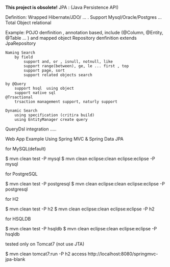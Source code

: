 **This project is obsolete!**
JPA : (Java Persistence API)

Definition:
    Wrapped Hibernate/JDO/ ... .
    Support Mysql/Oracle/Postgres ...
    Total Object relational

Example:
    POJO denfinition , annotation based, include (@Column, @Entity, @Table ... ) and mapped object
    Repository denfinition extends JpaRepository

    Naming Search
        by field
            support and, or , isnull, notnull, like
            support range(between), ge, le ... first , top
            support page, sort
            support related objects search

    by @Query
        support hsql  using object
        support native sql
    @Trsactional
        trsaction management support, naturly support

    Dynamic Search
        using specification (critira build)
        using EntityManager create query

QueryDsl integration .....

Web App Example Using Spring MVC & Spring Data JPA

for MySQL(default)

$ mvn clean test -P mysql
$ mvn clean eclipse:clean eclipse:eclipse -P mysql

for PostgreSQL

$ mvn clean test -P postgresql
$ mvn clean eclipse:clean eclipse:eclipse -P postgresql

for H2

$ mvn clean test -P h2
$ mvn clean eclipse:clean eclipse:eclipse -P h2

for HSQLDB

$ mvn clean test -P hsqldb
$ mvn clean eclipse:clean eclipse:eclipse -P hsqldb

tested only on Tomcat7 (not use JTA)

$ mvn clean tomcat7:run -P h2
access http://localhost:8080/springmvc-jpa-blank

